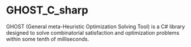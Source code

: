 # GHOST_C_sharp
GHOST (General meta-Heuristic Optimization Solving Tool) is a C# library designed to solve combinatorial satisfaction and optimization problems within some tenth of milliseconds.

